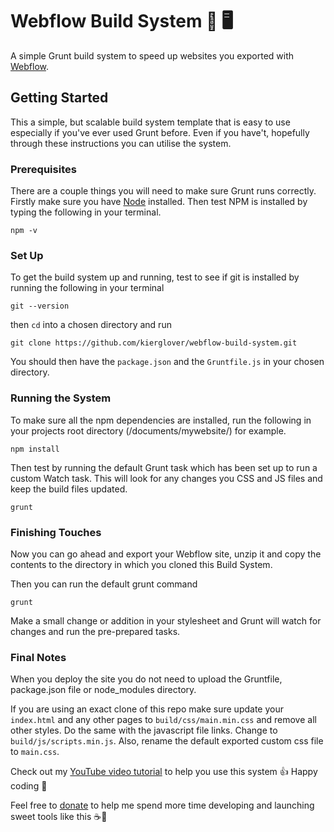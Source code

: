 # Webflow Build System 💨 🖥
A simple Grunt build system to speed up websites you exported with [Webflow](http://bit.ly/2I4QBFc).
## Getting Started
This a simple, but scalable build system template that is easy to use especially if you've ever used Grunt before. Even if you have't, hopefully through these instructions you can utilise the system.
### Prerequisites
There are  a couple things you will need to make sure Grunt runs correctly. Firstly make sure you have [Node](https://nodejs.org/en/) installed. Then test NPM is installed by typing the following in your terminal.
```
npm -v
```
### Set Up
To get the build system up and running, test to see if git is installed by running the following in your terminal
```
git --version
```
then `cd` into a chosen directory and run
```
git clone https://github.com/kierglover/webflow-build-system.git
```
You should then have the `package.json` and the `Gruntfile.js` in your chosen directory.

### Running the System
To make sure all the npm dependencies are installed, run the following in your projects root directory (/documents/mywebsite/) for example.
```
npm install
```
Then test by running the default Grunt task which has been set up to run a custom Watch task. This will look for any changes you CSS and JS files and keep the build files updated.

```
grunt
```

### Finishing Touches
Now you can go ahead and export your Webflow site, unzip it and copy the contents to the directory in which you cloned this Build System.

Then you can run the default grunt command
```
grunt
```
Make a small change or addition in your stylesheet and Grunt will watch for changes and run the pre-prepared tasks.

### Final Notes
When you deploy the site you do not need to upload the Gruntfile,  package.json file or node_modules directory.

If you are using an exact clone of this repo make sure update your `index.html` and any other pages to `build/css/main.min.css` and remove all other styles. Do the same with the javascript file links. Change to `build/js/scripts.min.js`. Also, rename the default exported custom css file to `main.css`.

Check out my [YouTube video tutorial](https://www.youtube.com/watch?v=nKVIU-yhaP4) to help you use this system 👍 Happy coding 🎉

Feel free to [donate](https://paypal.me/kierangloverpay?locale.x=en_GB) to help me spend more time developing and launching sweet tools like this ☕️🙏
